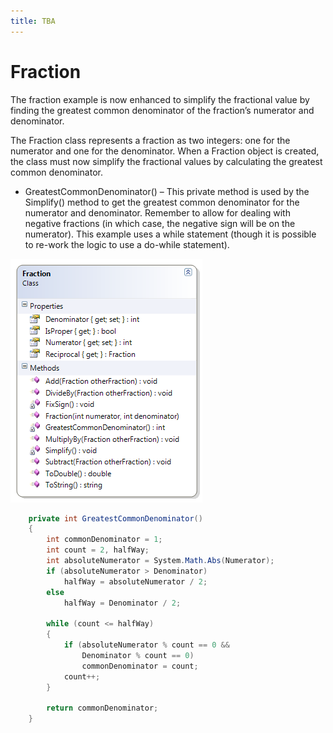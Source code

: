 ```yaml
---
title: TBA
---
```

# Fraction

The fraction example is now enhanced to simplify the fractional value by finding the greatest common denominator of the fraction’s numerator and denominator.

The Fraction class represents a fraction as two integers: one for the numerator and one for the denominator. When a Fraction object is created, the class must now simplify the fractional values by calculating the greatest common denominator.

* GreatestCommonDenominator() – This private method is used by the Simplify() method to get the greatest common denominator for the numerator and denominator. Remember to allow for dealing with negative fractions (in which case, the negative sign will be on the numerator). This example uses a while statement (though it is possible to re-work the logic to use a do-while statement).

![](./J-Fraction.png)
 
```csharp
    private int GreatestCommonDenominator()
    {
        int commonDenominator = 1;
        int count = 2, halfWay;
        int absoluteNumerator = System.Math.Abs(Numerator);
        if (absoluteNumerator > Denominator)
            halfWay = absoluteNumerator / 2;
        else
            halfWay = Denominator / 2;

        while (count <= halfWay)
        {
            if (absoluteNumerator % count == 0 && 
                Denominator % count == 0)
                commonDenominator = count;
            count++;
        }

        return commonDenominator;
    }
```
